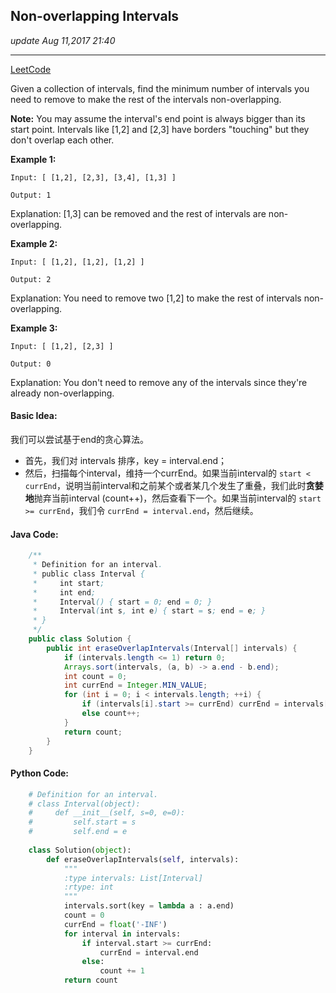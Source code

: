 ## Non-overlapping Intervals
_update Aug 11,2017  21:40_

---
[LeetCode](https://leetcode.com/problems/non-overlapping-intervals/description/)

Given a collection of intervals, find the minimum number of intervals you need to remove to make the rest of the intervals non-overlapping.

**Note:**
You may assume the interval's end point is always bigger than its start point.
Intervals like [1,2] and [2,3] have borders "touching" but they don't overlap each other.

**Example 1:**

    Input: [ [1,2], [2,3], [3,4], [1,3] ]

    Output: 1

Explanation: [1,3] can be removed and the rest of intervals are non-overlapping.

**Example 2:**

    Input: [ [1,2], [1,2], [1,2] ]

    Output: 2

Explanation: You need to remove two [1,2] to make the rest of intervals non-overlapping.

**Example 3:**

    Input: [ [1,2], [2,3] ]

    Output: 0

Explanation: You don't need to remove any of the intervals since they're already non-overlapping.

#### Basic Idea:
我们可以尝试基于end的贪心算法。
*  首先，我们对 intervals 排序，key = interval.end；
*  然后，扫描每个interval，维持一个currEnd。如果当前interval的 `start < currEnd`，说明当前interval和之前某个或者某几个发生了重叠，我们此时**贪婪地**抛弃当前interval (count++)，然后查看下一个。如果当前interval的 `start >= currEnd`，我们令 `currEnd = interval.end`，然后继续。

#### Java Code:
```java
    /**
     * Definition for an interval.
     * public class Interval {
     *     int start;
     *     int end;
     *     Interval() { start = 0; end = 0; }
     *     Interval(int s, int e) { start = s; end = e; }
     * }
     */
    public class Solution {
        public int eraseOverlapIntervals(Interval[] intervals) {
            if (intervals.length <= 1) return 0;
            Arrays.sort(intervals, (a, b) -> a.end - b.end);
            int count = 0;
            int currEnd = Integer.MIN_VALUE;
            for (int i = 0; i < intervals.length; ++i) {
                if (intervals[i].start >= currEnd) currEnd = intervals[i].end;
                else count++;
            }
            return count;
        }
    }    
```

#### Python Code:
```python
    # Definition for an interval.
    # class Interval(object):
    #     def __init__(self, s=0, e=0):
    #         self.start = s
    #         self.end = e
    
    class Solution(object):
        def eraseOverlapIntervals(self, intervals):
            """
            :type intervals: List[Interval]
            :rtype: int
            """
            intervals.sort(key = lambda a : a.end)
            count = 0
            currEnd = float('-INF')
            for interval in intervals:
                if interval.start >= currEnd:
                    currEnd = interval.end
                else:
                    count += 1
            return count
```



